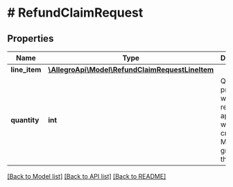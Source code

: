 # # RefundClaimRequest

## Properties

Name | Type | Description | Notes
------------ | ------------- | ------------- | -------------
**line_item** | [**\AllegroApi\Model\RefundClaimRequestLineItem**](RefundClaimRequestLineItem.md) |  | [optional]
**quantity** | **int** | Quantity of product for which the refund application will be created. Must be greater than zero. | [optional]

[[Back to Model list]](../../README.md#models) [[Back to API list]](../../README.md#endpoints) [[Back to README]](../../README.md)
